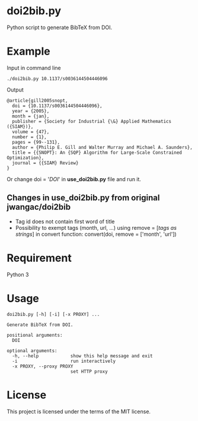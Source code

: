 # doi2bib.py
Python script to generate BibTeX from DOI.

# Example
Input in command line
```
./doi2bib.py 10.1137/s0036144504446096
```
Output
```
@article{gill2005snopt,
  doi = {10.1137/s0036144504446096},
  year = {2005},
  month = {jan},
  publisher = {Society for Industrial {\&} Applied Mathematics ({SIAM})},
  volume = {47},
  number = {1},
  pages = {99--131},
  author = {Philip E. Gill and Walter Murray and Michael A. Saunders},
  title = {{SNOPT}: An {SQP} Algorithm for Large-Scale Constrained Optimization},
  journal = {{SIAM} Review}
}
```
Or change doi = '*DOI*' in **use_doi2bib.py** file and run it.

## Changes in use_doi2bib.py from original jwangac/doi2bib
- Tag id does not contain first word of title
- Possibility to exempt tags (month, url, ...) using remove = [*tags as strings*] in convert function: convert(doi, remove = ['month', 'url'])


# Requirement
Python 3

# Usage
```
doi2bib.py [-h] [-i] [-x PROXY] ...

Generate BibTeX from DOI.

positional arguments:
  DOI

optional arguments:
  -h, --help            show this help message and exit
  -i                    run interactively
  -x PROXY, --proxy PROXY
                        set HTTP proxy
```

# License
This project is licensed under the terms of the MIT license.
